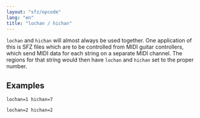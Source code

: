 ```yaml
---
layout: "sfz/opcode"
lang: "en"
title: "lochan / hichan"
---
```

 `lochan` and `hichan` will almost always be used together.
One application of this is SFZ files which are to be controlled from MIDI guitar
controllers, which send MIDI data for each string on a separate MIDI channel.
The regions for that string would then have `lochan` and `hichan` set to the
proper number.

## Examples

```
lochan=1 hichan=7

lochan=2 hichan=2
```
